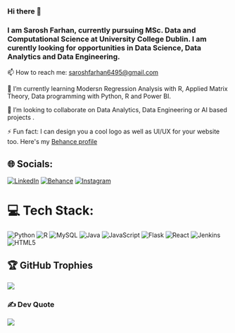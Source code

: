### Hi there 👋
### I am Sarosh Farhan, currently pursuing MSc. Data and Computational Science at University College Dublin. I am curently looking for opportunities in Data Science, Data Analytics and Data Engineering.

📫 How to reach me: saroshfarhan6495@gmail.com

🌱 I’m currently learning Modersn Regression Analysis with R, Applied Matrix Theory, Data programming with Python, R and Power BI.

👯 I’m looking to collaborate on Data Analytics, Data Engineering or AI based projects .

⚡ Fun fact: I can design you a cool logo as well as UI/UX for your website too. Here's my [Behance profile](https://www.behance.net/saroshfarhan)


## 🌐 Socials:
[![LinkedIn](https://img.shields.io/badge/LinkedIn-%230077B5.svg?logo=linkedin&logoColor=white)](https://www.linkedin.com/in/saroshfarhan) [![Behance](https://img.shields.io/badge/Behance-1769ff?logo=behance&logoColor=white)](https://behance.net/saroshfarhan) [![Instagram](https://img.shields.io/badge/Instagram-%23E4405F.svg?logo=Instagram&logoColor=white)](https://instagram.com/sarosh.design)
# 💻 Tech Stack:
![Python](https://img.shields.io/badge/python-3670A0?style=for-the-badge&logo=python&logoColor=ffdd54) ![R](https://img.shields.io/badge/R-%23276DC3.svg?logo=r&logoColor=white) ![MySQL](https://img.shields.io/badge/MySQL-4479A1?logo=mysql&logoColor=fff) ![Java](https://img.shields.io/badge/java-%23ED8B00.svg?style=for-the-badge&logo=java&logoColor=white) ![JavaScript](https://img.shields.io/badge/javascript-%23323330.svg?style=for-the-badge&logo=javascript&logoColor=%23F7DF1E) ![Flask](https://img.shields.io/badge/flask-%23000.svg?style=for-the-badge&logo=flask&logoColor=white) ![React](https://img.shields.io/badge/react-%2320232a.svg?style=for-the-badge&logo=react&logoColor=%2361DAFB) ![Jenkins](https://img.shields.io/badge/jenkins-%232C5263.svg?style=for-the-badge&logo=jenkins&logoColor=white) ![HTML5](https://img.shields.io/badge/html5-%23E34F26.svg?style=for-the-badge&logo=html5&logoColor=white)

## 🏆 GitHub Trophies
![](https://github-profile-trophy.vercel.app/?username=saroshfarhan&theme=darkhub&no-frame=false&no-bg=false&margin-w=4)

### ✍️ Dev Quote
![](https://quotes-github-readme.vercel.app/api?type=horizontal&theme=radical)

<!-- Proudly created with GPRM ( https://gprm.itsvg.in ) -->


<!-- ### Hacktoberfest 2022
[![@saroshfarhan's Holopin board](https://holopin.me/saroshfarhan)](https://holopin.io/@saroshfarhan) -->
